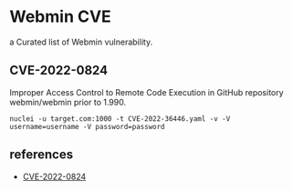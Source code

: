 # Webmin CVE
a Curated list of Webmin vulnerability.

## CVE-2022-0824
Improper Access Control to Remote Code Execution in GitHub repository webmin/webmin prior to 1.990.

```
nuclei -u target.com:1000 -t CVE-2022-36446.yaml -v -V username=username -V password=password
```


## references
* [CVE-2022-0824](https://nvd.nist.gov/vuln/detail/cve-2022-0824)
